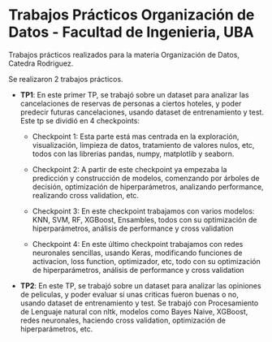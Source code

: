# Trabajos Prácticos Organización de Datos - Facultad de Ingenieria, UBA
Trabajos prácticos realizados para la materia Organización de Datos, Catedra Rodriguez.

Se realizaron 2 trabajos prácticos.

- **TP1**: En este primer TP, se trabajó sobre un dataset para analizar las cancelaciones
de reservas de personas a ciertos hoteles, y poder predecir futuras cancelaciones, usando dataset de
entrenamiento y test. Este tp se dividió en 4 checkpoints:

  - Checkpoint 1: Esta parte está mas centrada en la exploración, visualización, limpieza de datos,
  tratamiento de valores nulos, etc, todos con las librerias pandas, numpy, matplotlib y seaborn.
  
  - Checkpoint 2: A partir de este checkpoint ya empezaba la predicción y construcción de modelos,
  comenzando por árboles de decisión, optimización de hiperparámetros, analizando performance, 
  realizando cross validation, etc.

  - Checkpoint 3: En este checkpoint trabajamos con varios modelos: KNN, SVM, RF, XGBoost, Ensambles, 
  todos con su optimización de hiperparámetros, análisis de performance y cross validation

  - Checkpoint 4: En este último checkpoint trabajamos con redes neuronales sencillas, usando Keras, 
  modificando funciones de activacion, loss function, optimizador, etc, todo con su optimización de
  hiperparámetros, análisis de performance y cross validation

- **TP2**: En este TP, se trabajó sobre un dataset para analizar las opiniones de peliculas, y poder
evaluar si unas criticas fueron buenas o no, usando dataset de entrenamiento y test. Se trabajó con
Procesamiento de Lenguaje natural con nltk, modelos como Bayes Naive, XGBoost, redes neuronales, 
haciendo cross validation, optimización de hiperparámetros, etc. 